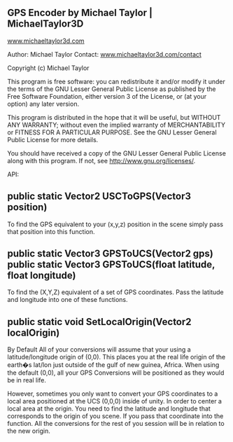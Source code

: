 GPS Encoder by Michael Taylor | MichaelTaylor3D
-----------------------------------------
www.michaeltaylor3d.com

Author: Michael Taylor Contact: www.michaeltaylor3d.com/contact

Copyright (c) Michael Taylor

This program is free software: you can redistribute it and/or modify it under the terms of the GNU Lesser General Public License as published by the Free Software Foundation, either version 3 of the License, or (at your option) any later version.

This program is distributed in the hope that it will be useful, but WITHOUT ANY WARRANTY; without even the implied warranty of MERCHANTABILITY or FITNESS FOR A PARTICULAR PURPOSE. See the GNU Lesser General Public License for more details.

You should have received a copy of the GNU Lesser General Public License along with this program. If not, see http://www.gnu.org/licenses/.

API:

public static Vector2 USCToGPS(Vector3 position)
-------------------------------------------------------
To find the GPS equivalent to your (x,y,z) position in the scene
simply pass that position into this function.


public static Vector3 GPSToUCS(Vector2 gps)
public static Vector3 GPSToUCS(float latitude, float longitude)
-------------------------------------------------------
To find the (X,Y,Z) equivalent of a set of GPS coordinates.
Pass the latitude and longitude into one of these functions.




public static void SetLocalOrigin(Vector2 localOrigin)
-------------------------------------------------------
By Default All of your conversions will assume that your using a 
latitude/longitude origin of (0,0). This places you at the real life origin
of the earth�s lat/lon just outside of the gulf of new guinea, Africa. When using
the default (0,0), all your GPS Conversions will be positioned as they would be 
in real life.

However, sometimes you only want to convert your GPS coordinates to a local area
positioned at the UCS (0,0,0) inside of unity. In order to center a local area
at the origin. You need to find the latitude and longitude that corresponds to 
the origin of you scene. If you pass that coordinate into the function. All the 
conversions for the rest of you session will be in relation to the new origin.
